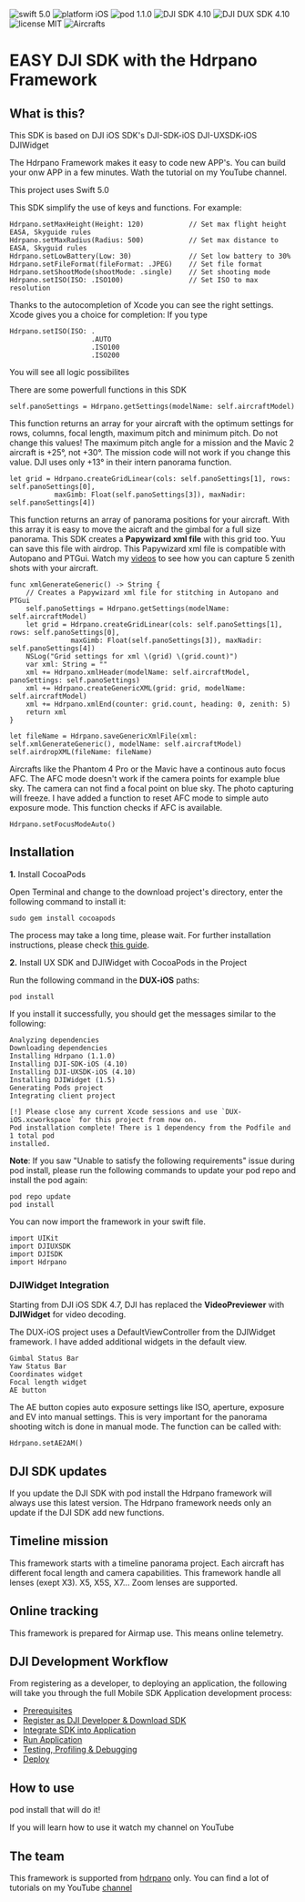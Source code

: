 ![swift 5.0](https://img.shields.io/badge/swift-5.0-green.svg) ![platform iOS](https://img.shields.io/badge/platform-iOS-lightgrey.svg) ![pod 1.1.0](https://img.shields.io/badge/pod-1.1.0-blue.svg) ![DJI SDK 4.10](https://img.shields.io/badge/DJI%20SDK-4.10-blue.svg) ![DJI DUX SDK 4.10](https://img.shields.io/badge/DJI%20DUX%20SDK-4.10-blue.svg) ![license MIT](https://img.shields.io/badge/license-MIT-green.svg) ![Aircrafts](https://img.shields.io/badge/Aircrafts-Inspire%20%7C%20Matrice%20%7C%20Mavic%20%7C%20Phantom%20%7C%20Spark-lightgrey.svg)

# EASY DJI SDK with the Hdrpano Framework

## What is this?
This SDK is based on DJI iOS SDK's 
DJI-SDK-iOS 
DJI-UXSDK-iOS 
DJIWidget 

The Hdrpano Framework makes it easy to code new APP's. You can build your onw APP in a few minutes. Wath the tutorial on my YouTube channel. 

This project uses Swift 5.0

This SDK simplify the use of keys and functions. For example:

    Hdrpano.setMaxHeight(Height: 120)           // Set max flight height EASA, Skyguide rules
    Hdrpano.setMaxRadius(Radius: 500)           // Set max distance to EASA, Skyguid rules
    Hdrpano.setLowBattery(Low: 30)              // Set low battery to 30%
    Hdrpano.setFileFormat(fileFormat: .JPEG)    // Set file format
    Hdrpano.setShootMode(shootMode: .single)    // Set shooting mode
    Hdrpano.setISO(ISO: .ISO100)                // Set ISO to max resolution

Thanks to the autocompletion of Xcode you can see the right settings. Xcode gives you a choice for completion: If you type 

    Hdrpano.setISO(ISO: .
                        .AUTO 
                        .ISO100
                        .ISO200

You will see all logic possibilites

There are some powerfull functions in this SDK

    self.panoSettings = Hdrpano.getSettings(modelName: self.aircraftModel)

This function returns an array for your aircraft with the optimum settings for rows, columns, focal length, maximum pitch and minimum pitch. Do not change this values!
The maximum pitch angle for a mission and the Mavic 2 aircraft is +25°, not +30°. The mission code will not work if you change this value. DJI uses only +13° in their intern panorama function.

    let grid = Hdrpano.createGridLinear(cols: self.panoSettings[1], rows: self.panoSettings[0], 
               maxGimb: Float(self.panoSettings[3]), maxNadir: self.panoSettings[4])

This function returns an array of panorama positions for your aircraft. With this array it is easy to move the aicraft and the gimbal for a full size panorama.
This SDK creates a **Papywizard xml file** with this grid too. Yuu can save this file with airdrop. This Papywizard xml file is compatible with Autopano and PTGui.
Watch my [videos](https://www.youtube.com/c/KilianEisenegger) to see how you can capture 5 zenith shots with your aircraft.

    func xmlGenerateGeneric() -> String {
        // Creates a Papywizard xml file for stitching in Autopano and PTGui
        self.panoSettings = Hdrpano.getSettings(modelName: self.aircraftModel)
        let grid = Hdrpano.createGridLinear(cols: self.panoSettings[1], rows: self.panoSettings[0], 
                   maxGimb: Float(self.panoSettings[3]), maxNadir: self.panoSettings[4])
        NSLog("Grid settings for xml \(grid) \(grid.count)")
        var xml: String = ""
        xml += Hdrpano.xmlHeader(modelName: self.aircraftModel, panoSettings: self.panoSettings)
        xml += Hdrpano.createGenericXML(grid: grid, modelName: self.aircraftModel)
        xml += Hdrpano.xmlEnd(counter: grid.count, heading: 0, zenith: 5)
        return xml
    }

    let fileName = Hdrpano.saveGenericXmlFile(xml: self.xmlGenerateGeneric(), modelName: self.aircraftModel)
    self.airdropXML(fileName: fileName)

Aircrafts like the Phantom 4 Pro or the Mavic have a continous auto focus AFC. The AFC mode doesn't work if the camera points for example blue sky. The camera can not find a focal point on blue sky. The photo capturing will freeze.
I have added a function to reset AFC mode to simple auto exposure mode. This function checks if AFC is available. 

    Hdrpano.setFocusModeAuto()

## Installation
**1.** Install CocoaPods

Open Terminal and change to the download project's directory, enter the following command to install it:

    sudo gem install cocoapods

The process may take a long time, please wait. For further installation instructions, please check [this guide](https://guides.cocoapods.org/using/getting-started.html#getting-started).

**2.** Install UX SDK and DJIWidget with CocoaPods in the Project

Run the following command in the **DUX-iOS** paths:

    pod install

If you install it successfully, you should get the messages similar to the following:

    Analyzing dependencies
    Downloading dependencies
    Installing Hdrpano (1.1.0)
    Installing DJI-SDK-iOS (4.10)
    Installing DJI-UXSDK-iOS (4.10)
    Installing DJIWidget (1.5)
    Generating Pods project
    Integrating client project

    [!] Please close any current Xcode sessions and use `DUX-iOS.xcworkspace` for this project from now on.
    Pod installation complete! There is 1 dependency from the Podfile and 1 total pod
    installed.

**Note**: If you saw "Unable to satisfy the following requirements" issue during pod install, please run the following commands to update your pod repo and install the pod again:

    pod repo update
    pod install

You can now import the framework in your swift file.

    import UIKit
    import DJIUXSDK
    import DJISDK
    import Hdrpano

### DJIWidget Integration
Starting from DJI iOS SDK 4.7, DJI has replaced the **VideoPreviewer** with **DJIWidget** for video decoding. 

The DUX-iOS project uses a DefaultViewController from the DJIWidget framework. I have added additional widgets in the default view.

    Gimbal Status Bar 
    Yaw Status Bar
    Coordinates widget 
    Focal length widget 
    AE button

The AE button copies auto exposure settings like ISO, aperture, exposure and EV into manual settings. This is very important for the panorama shooting witch is done in manual mode. The function can be called with:

    Hdrpano.setAE2AM()

## DJI SDK updates
If you update the DJI SDK with pod install the Hdrpano framework will always use this latest version. The Hdrpano framework needs only an update if the DJI SDK add new functions. 

## Timeline mission
This framework starts with a timeline panorama project.
Each aircraft has different focal length and camera capabilities. This framework handle all lenses (exept X3). 
X5, X5S, X7... Zoom lenses are supported. 

## Online tracking
This framework is prepared for Airmap use. This means online telemetry. 

## DJI Development Workflow
From registering as a developer, to deploying an application, the following will take you through the full Mobile SDK Application development process:

- [Prerequisites](https://developer.dji.com/mobile-sdk/documentation/application-development-workflow/workflow-prerequisits.html)
- [Register as DJI Developer & Download SDK](https://developer.dji.com/mobile-sdk/documentation/application-development-workflow/workflow-register.html)
- [Integrate SDK into Application](https://developer.dji.com/mobile-sdk/documentation/application-development-workflow/workflow-integrate.html)
- [Run Application](https://developer.dji.com/mobile-sdk/documentation/application-development-workflow/workflow-run.html)
- [Testing, Profiling & Debugging](https://developer.dji.com/mobile-sdk/documentation/application-development-workflow/workflow-testing.html)
- [Deploy](https://developer.dji.com/mobile-sdk/documentation/application-development-workflow/workflow-deploy.html)

## How to use
pod install 
that will do it!

If you will learn how to use it watch my channel on YouTube

## The team
This framework is supported from [hdrpano](http://hdrpano.ch/) only. You can find a lot of tutorials on my YouTube [channel](https://www.youtube.com/c/KilianEisenegger)
